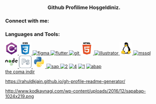 <h3 align="center">Github Profilime Hoşgeldiniz.</h3>

<h3 align="left">Connect with me:</h3>
<p align="left">
  <!-- Sosyal medya bağlantılarınızı buraya ekleyebilirsiniz -->
</p>

<h3 align="left">Languages and Tools:</h3>
<p align="left"> 
  <a href="https://www.w3schools.com/cs/" target="_blank" rel="noreferrer">
    <img src="https://raw.githubusercontent.com/devicons/devicon/master/icons/csharp/csharp-original.svg" alt="csharp" width="40" height="40"/>
  </a>
  <a href="https://www.w3schools.com/css/" target="_blank" rel="noreferrer">
    <img src="https://raw.githubusercontent.com/devicons/devicon/master/icons/css3/css3-original-wordmark.svg" alt="css3" width="40" height="40"/>
  </a>
  <a href="https://www.figma.com/" target="_blank" rel="noreferrer">
    <img src="https://www.vectorlogo.zone/logos/figma/figma-icon.svg" alt="figma" width="40" height="40"/>
  </a>
  <a href="https://flutter.dev" target="_blank" rel="noreferrer">
    <img src="https://www.vectorlogo.zone/logos/flutterio/flutterio-icon.svg" alt="flutter" width="40" height="40"/>
  </a>
  <a href="https://git-scm.com/" target="_blank" rel="noreferrer">
    <img src="https://www.vectorlogo.zone/logos/git-scm/git-scm-icon.svg" alt="git" width="40" height="40"/>
  </a>
  <a href="https://www.w3.org/html/" target="_blank" rel="noreferrer">
    <img src="https://raw.githubusercontent.com/devicons/devicon/master/icons/html5/html5-original-wordmark.svg" alt="html5" width="40" height="40"/>
  </a>
  <a href="https://www.adobe.com/in/products/illustrator.html" target="_blank" rel="noreferrer">
    <img src="https://www.vectorlogo.zone/logos/adobe_illustrator/adobe_illustrator-icon.svg" alt="illustrator" width="40" height="40"/>
  </a>
  <a href="https://www.linux.org/" target="_blank" rel="noreferrer">
    <img src="https://raw.githubusercontent.com/devicons/devicon/master/icons/linux/linux-original.svg" alt="linux" width="40" height="40"/>
  </a>
  <a href="https://www.microsoft.com/en-us/sql-server" target="_blank" rel="noreferrer">
    <img src="https://www.svgrepo.com/show/303229/microsoft-sql-server-logo.svg" alt="mssql" width="40" height="40"/>
  </a>
  <a href="https://nodejs.org" target="_blank" rel="noreferrer">
    <img src="https://raw.githubusercontent.com/devicons/devicon/master/icons/nodejs/nodejs-original-wordmark.svg" alt="nodejs" width="40" height="40"/>
  </a>
  <a href="https://www.photoshop.com/en" target="_blank" rel="noreferrer">
    <img src="https://raw.githubusercontent.com/devicons/devicon/master/icons/photoshop/photoshop-line.svg" alt="photoshop" width="40" height="40"/>
  </a>
  <a href="https://www.python.org" target="_blank" rel="noreferrer">
    <img src="https://raw.githubusercontent.com/devicons/devicon/master/icons/python/python-original.svg" alt="python" width="40" height="40"/>
  </a>
  <!-- SAP logo -->
  <a href="https://www.sap.com" target="_blank" rel="noreferrer">
    <img src="" alt="sap" width="40" height="40"/> 
    </a>
    <a href="https://imgbb.com/"><img src="https://i.ibb.co/gjy0Ckk/2.jpg" alt="2" border="0"></a>
    <a href="https://imgbb.com/"><img src="https://i.ibb.co/HCwL1zw/4.png" alt="4" border="0"></a>
    <a href="https://imgbb.com/"><img src="https://i.ibb.co/cFDqdnV/1.jpg" alt="1" border="0"></a>
    <a href="https://ibb.co/7XpZ421"><img src="https://i.ibb.co/R96syzD/abap.jpg" alt="abap" width="40" height="40"></a><br />
  <a target='_blank' href='https://tr.imgbb.com/'>the coma indir</a><br />
  
</p>

https://rahuldkjain.github.io/gh-profile-readme-generator/

http://www.kodkaynagi.com/wp-content/uploads/2016/12/sapabap-1024x219.png

